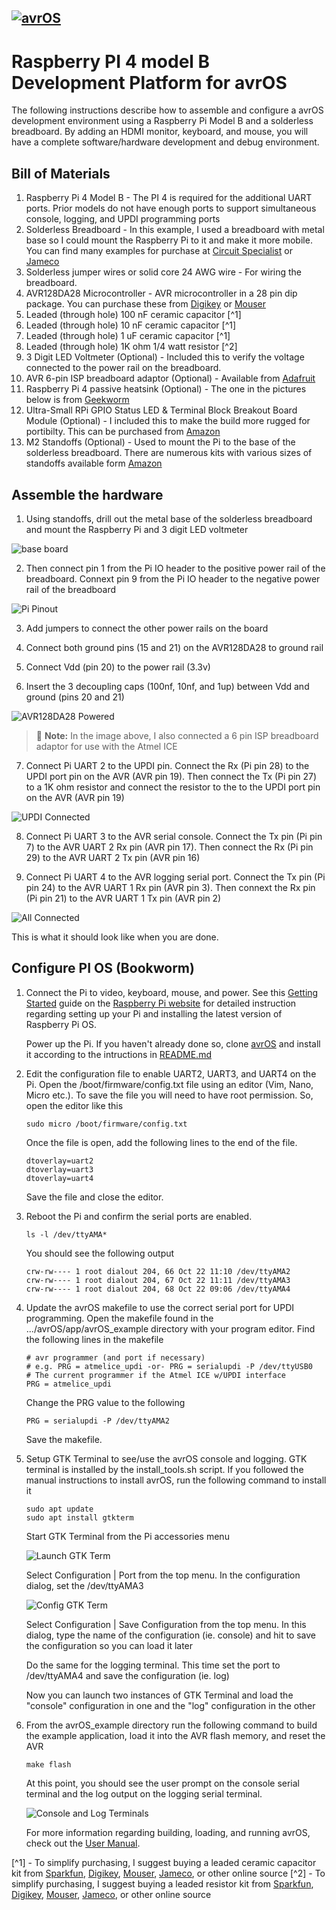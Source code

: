 [![avrOS](./avrOS.gif "avrOS")](https://github.com/racerxr650r/avrOS)
---
# Raspberry PI 4 model B Development Platform for avrOS

The following instructions describe how to assemble and configure a avrOS
development environment using a Raspberry Pi Model B and a solderless
breadboard. By adding an HDMI monitor, keyboard, and mouse, you will have a
complete software/hardware development and debug environment.

## Bill of Materials

1. Raspberry Pi 4 Model B - The PI 4 is required for the additional UART ports.
   Prior models do not have enough ports to support simultaneous console,
   logging, and UPDI programming ports
2. Solderless Breadboard - In this example, I used a breadboard with metal base
   so I could mount the Raspberry Pi to it and make it more mobile. You can
   find many examples for purchase at [Circuit Specialist](https://www.circuitspecialists.com/collections/breadboards) or [Jameco](https://www.jameco.com/c/Prototyping-Systems-Solderless-Breadboards.html)
3. Solderless jumper wires or solid core 24 AWG wire - For wiring the 
   breadboard.
4. AVR128DA28 Microcontroller - AVR microcontroller in a 28 pin dip package.
   You can purchase these from [Digikey](https://www.digikey.com/) or [Mouser](https://www.mouser.com/)
5. Leaded (through hole) 100 nF ceramic capacitor [^1]
6. Leaded (through hole) 10 nF ceramic capacitor [^1]
7. Leaded (through hole) 1 uF ceramic capacitor [^1]
8. Leaded (through hole) 1K ohm 1/4 watt resistor [^2]
9. 3 Digit LED Voltmeter (Optional) - Included this to verify the voltage
   connected to the power rail on the breadboard.
10. AVR 6-pin ISP breadboard adaptor (Optional) - Available from [Adafruit](https://www.adafruit.com/product/1465?gclid=CjwKCAjw7c2pBhAZEiwA88pOF1L6DqyZab90Mdl54mq7smjS36Chm8jpSfrgYdEkHAi9WPDGRb-lExoCO34QAvD_BwE)
11. Raspberry Pi 4 passive heatsink (Optional) - The one in the pictures below is from
    [Geekworm](https://geekworm.com/products/raspberry-pi-4-11mm-embedded-heatsink-p165-b)
12. Ultra-Small RPi GPIO Status LED & Terminal Block Breakout Board Module (Optional) - 
    I included this to make the build more rugged for portibilty. This can be 
    purchased from [Amazon](amazon.com)
13. M2 Standoffs (Optional) - Used to mount the Pi to the base of the solderless 
    breadboard. There are numerous kits with various sizes of standoffs
    available form [Amazon](amazon.com)

## Assemble the hardware

1. Using standoffs, drill out the metal base of the solderless breadboard and
   mount the Raspberry Pi and 3 digit LED voltmeter

![base board](./images/20231020_184806.jpg)

2. Then connect pin 1 from the Pi IO header to the positive power rail of the
   breadboard. Connext pin 9 from the Pi IO header to the negative power rail of
   the breadboard

![Pi Pinout](./images/pinout-corrected-1024x605.jpg)

3. Add jumpers to connect the other power rails on the board

4. Connect both ground pins (15 and 21) on the AVR128DA28 to ground rail

5. Connect Vdd (pin 20) to the power rail (3.3v)

6. Insert the 3 decoupling caps (100nf, 10nf, and 1up) between Vdd and ground 
   (pins 20 and 21)

![AVR128DA28 Powered](./images/20231020_200450.jpg)

 > :memo: **Note:** In the image above, I also connected a 6 pin ISP breadboard adaptor for use with the Atmel ICE

 7. Connect Pi UART 2 to the UPDI pin. Connect the Rx (Pi pin 28) to the UPDI port pin
    on the AVR (AVR pin 19). Then connect the Tx (Pi pin 27) to a 1K ohm resistor and
    connect the resistor to the to the UPDI port pin on the AVR (AVR pin 19)

![UPDI Connected](./images/20231021_162617.jpg)

8. Connect Pi UART 3 to the AVR serial console. Connect the Tx pin (Pi pin 7) to the
   AVR UART 2 Rx pin (AVR pin 17). Then connect the Rx (Pi pin 29) to the AVR UART 2
   Tx pin (AVR pin 16)

9. Connect Pi UART 4 to the AVR logging serial port. Connect the Tx pin (Pi pin 24)
   to the AVR UART 1 Rx pin (AVR pin 3). Then connext the Rx pin (Pi pin 21) to the
   AVR UART 1 Tx pin (AVR pin 2)

![All Connected](./images/20231021_165040.jpg)

This is what it should look like when you are done.

## Configure PI OS (Bookworm)

1. Connect the Pi to video, keyboard, mouse, and power. See this
   [Getting Started](https://www.raspberrypi.com/documentation/computers/getting-started.html) guide on the [Raspberry Pi website](https://www.raspberrypi.com/) for
   detailed instruction regarding setting up your Pi and installing the latest
   version of Raspberry Pi OS.

   Power up the Pi. If you haven't already done so, clone [avrOS](https://github.com/racerxr650r/avrOS) and install it according to the intructions in [README.md](../README.md)

2. Edit the configuration file to enable UART2, UART3, and UART4 on the Pi. Open the
   /boot/firmware/config.txt file using an editor (Vim, Nano, Micro etc.). To save the
   file you will need to have root permission. So, open the editor like this

   ```console
   sudo micro /boot/firmware/config.txt
   ```
   Once the file is open, add the following lines to the end of the file.

   ```console
   dtoverlay=uart2
   dtoverlay=uart3
   dtoverlay=uart4
   ```

   Save the file and close the editor.

3. Reboot the Pi and confirm the serial ports are enabled.

   ```console
   ls -l /dev/ttyAMA*
   ```

   You should see the following output

   ```console
   crw-rw---- 1 root dialout 204, 66 Oct 22 11:10 /dev/ttyAMA2
   crw-rw---- 1 root dialout 204, 67 Oct 22 11:11 /dev/ttyAMA3
   crw-rw---- 1 root dialout 204, 68 Oct 22 09:06 /dev/ttyAMA4
   ```

4. Update the avrOS makefile to use the correct serial port for UPDI programming.
   Open the makefile found in the .../avrOS/app/avrOS_example directory with your
   program editor. Find the following lines in the makefile

   ```console
   # avr programmer (and port if necessary)
   # e.g. PRG = atmelice_updi -or- PRG = serialupdi -P /dev/ttyUSB0
   # The current programmer if the Atmel ICE w/UPDI interface
   PRG = atmelice_updi
   ```

   Change the PRG value to the following

   ```console
   PRG = serialupdi -P /dev/ttyAMA2
   ```

   Save the makefile.

5. Setup GTK Terminal to see/use the avrOS console and logging. GTK terminal is
   installed by the install_tools.sh script. If you followed the manual
   instructions to install avrOS, run the following command to install it

   ```console
   sudo apt update
   sudo apt install gtkterm
   ```

   Start GTK Terminal from the Pi accessories menu

   ![Launch GTK Term](./images/Launch_Term.jpg)

   Select Configuration | Port from the top menu. In the configuration dialog,
   set the /dev/ttyAMA3

   ![Config GTK Term](./images/Config_Term.jpg)

   Select Configuration | Save Configuration from the top menu. In this dialog,
   type the name of the configuration (ie. console) and hit <Enter> to save the
   configuration so you can load it later

   Do the same for the logging terminal. This time set the port to /dev/ttyAMA4
   and save the configuration (ie. log)

   Now you can launch two instances of GTK Terminal and load the "console"
   configuration in one and the "log" configuration in the other

6. From the avrOS_example directory run the following command to build the
   example application, load it into the AVR flash memory, and reset the AVR

   ```console
   make flash
   ```
   
   At this point, you should see the user prompt on the console serial terminal
   and the log output on the logging serial terminal.

   ![Console and Log Terminals](./images/Console_Log_Terms.jpg)

   For more information regarding building, loading, and running avrOS, check out
   the [User Manual](./MANUAL.md).

[^1] - To simplify purchasing, I suggest buying a leaded ceramic capacitor
       kit from [Sparkfun](https://www.sparkfun.com/products/13698), [Digikey](https://www.digikey.com/), [Mouser](https://www.mouser.com/), [Jameco](https://www.jameco.com), or other online source
[^2] - To simplify purchasing, I suggest buying a leaded resistor
       kit from [Sparkfun](https://www.sparkfun.com/products/13698), [Digikey](https://www.digikey.com/), [Mouser](https://www.mouser.com/), [Jameco](https://www.jameco.com), or other online source
